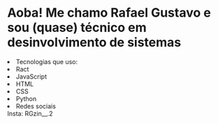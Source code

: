 # Aoba! Me chamo Rafael Gustavo e sou (quase) técnico em desinvolvimento de sistemas
<li>
  Tecnologias que uso:
  <div>
    <li>Ract</li>
    <li>JavaScript</li>
    <li>HTML</li>
    <li>CSS</li>
    <li>Python</li>
  </div>
</li>
<li>
  Redes sociais
  <div>
    Insta:
    RGzin__.2
  </div>
</li>
